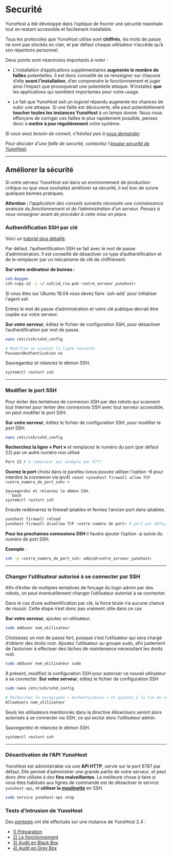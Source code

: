 
# Securité

YunoHost a été développé dans l’optique de fournir une sécurité maximale tout en restant accessible et facilement installable.

Tous les protocoles que YunoHost utilise sont **chiffrés**, les mots de passe ne sont pas stockés en clair, et par défaut chaque utilisateur n’accède qu’à son répertoire personnel.

Deux points sont néanmoins importants à noter :

* L’installation d’applications supplémentaires **augmente le nombre de failles** potentielles. Il est donc conseillé de se renseigner sur chacune d’elle **avant l’installation**, d’en comprendre le fonctionnement et juger ainsi l’impact que provoquerait une potentielle attaque. N’installez **que** les applications qui semblent importantes pour votre usage.

* Le fait que YunoHost soit un logiciel répandu augmente les chances de subir une attaque. Si une faille est découverte, elle peut potentiellement **toucher toutes les instances YunoHost** à un temps donné. Nous nous efforçons de corriger ces failles le plus rapidement possible, pensez donc à **mettre à jour régulièrement** votre système.

*Si vous avez besoin de conseil, n’hésitez pas à [nous demander](/help_fr).*

*Pour discuter d'une faille de securité, contactez l'[équipe securité de YunoHost](/security_team_fr).*

---

## Améliorer la sécurité

Si votre serveur YunoHost est dans un environnement de production critique ou que vous souhaitez améliorer sa sécurité, il est bon de suivre quelques bonnes pratiques.

**Attention :** *l’application des conseils suivants nécessite une connaissance avancée du fonctionnement et de l’administration d’un serveur. Pensez à vous renseigner avant de procéder à cette mise en place.*

### Authentification SSH par clé

Voici un [tutoriel plus détaillé](http://doc.ubuntu-fr.org/ssh#authentification_par_un_systeme_de_cles_publiqueprivee).

Par défaut, l’authentification SSH se fait avec le mot de passe d’administration. Il est conseillé de désactiver ce type d’authentification et de le remplacer par un mécanisme de clé de chiffrement.

**Sur votre ordinateur de bureau :**

```bash
ssh-keygen
ssh-copy-id -i ~/.ssh/id_rsa.pub <votre_serveur_yunohost>
```
<div class="alert alert-info" markdown="1">
Si vous êtes sur Ubuntu 16.04 vous devez faire  `ssh-add` pour initialiser l'agent ssh
</div>

Entrez le mot de passe d’administration et votre clé publique devrait être copiée sur votre serveur.

**Sur votre serveur**, éditez le fichier de configuration SSH, pour désactiver l’authentification par mot de passe.
```bash
nano /etc/ssh/sshd_config

# Modifiez ou ajoutez la ligne suivante
PasswordAuthentication no
```

Sauvegardez et relancez le démon SSH.
```bash
systemctl restart ssh
```

---

### Modifier le port SSH

Pour éviter des tentatives de connexion SSH par des robots qui scannent tout Internet pour tenter des connexions SSH avec tout serveur accessible, on peut modifier le port SSH.

**Sur votre serveur**, éditez le fichier de configuration SSH, pour modifier le port SSH.

```bash
nano /etc/ssh/sshd_config
```
**Recherchez la ligne « Port »** et remplacez le numéro du port (par défaut 22) par un autre numéro non utilisé
```bash
Port 22 # à remplacer par exemple par 9777
```

**Ouvrez le port** choisi dans le parefeu (vous pouvez utiliser l'option -6 pour interdire la connexion via ipv4)
+```bash
+yunohost firewall allow TCP <votre_numero_de_port_ssh>
+``` 
 ```
Sauvegardez et relancez le démon SSH.
```bash
systemctl restart ssh
```

Ensuite redémarrez le firewall iptables et fermez l’ancien port dans iptables.

```bash
yunohost firewall reload
yunohost firewall disallow TCP <votre numéro de port> # port par défaut 22
``` 

**Pour les prochaines connexions SSH** il faudra ajouter l’option -p suivie du numéro de port SSH.

**Exemple** :

```bash
ssh -p <votre_numero_de_port_ssh> admin@<votre_serveur_yunohost>
``` 

---

### Changer l’utilisateur autorisé à se connecter par SSH

Afin d’éviter de multiples tentatives de forçage du login admin par des robots, on peut éventuellement changer l’utilisateur autorisé à se connecter.

<div class="alert alert-info" markdown="1">
Dans le cas d’une authentification par clé, la force brute n’a aucune chance de réussir. Cette étape n’est donc pas vraiment utile dans ce cas
</div>

**Sur votre serveur**, ajoutez un utilisateur.
```bash
sudo adduser nom_utilisateur
```
Choisissez un mot de passe fort, puisque c’est l’utilisateur qui sera chargé d’obtenir des droits root.
Ajoutez l’utilisateur au groupe sudo, afin justement de l’autoriser à effectuer des tâches de maintenance nécessitant les droits root.
```bash
sudo adduser nom_utilisateur sudo
```

À présent, modifiez la configuration SSH pour autoriser ce nouvel utilisateur à se connecter.
**Sur votre serveur**, éditez le fichier de configuration SSH
```bash
sudo nano /etc/ssh/sshd_config

# Recherchez le paragraphe « Authentication » et ajoutez à la fin de celui-ci :
AllowUsers nom_utilisateur
```
Seuls les utilisateurs mentionnés dans la directive AllowUsers seront alors autorisés à se connecter via SSH, ce qui exclut donc l’utilisateur admin.

Sauvegardez et relancez le démon SSH.
```bash
systemctl restart ssh
```

---

### Désactivation de l’API YunoHost

YunoHost est administrable via une **API HTTP**, servie sur le port 6787 par défaut. Elle permet d’administrer une grande partie de votre serveur, et peut donc être utilisée à des **fins malveillantes**. La meilleure chose à faire si vous êtes habitués aux lignes de commande est de désactiver le service `yunohost-api`, et **utiliser la [moulinette](/moulinette_fr)** en SSH.

```bash
sudo service yunohost-api stop
```

### Tests d’intrusion de YunoHost

Des [pentests](https://fr.wikipedia.org/wiki/pentest) ont été effectués sur une instance de YunoHost 2.4 :

- [1) Préparation](https://exadot.fr/2016/07/03/pentest-dune-instance-yunohost-1-preparation)
- [2) Le fonctionnement](https://exadot.fr/2016/07/12/pentest-dune-instance-yunohost-2-le-fonctionnement)
- [3) Audit en Black Box](https://exadot.fr/2016/08/26/pentest-dune-instance-yunohost-3-audit-en-black-box)
- [4) Audit en Grey Box](https://exadot.fr/2016/11/03/pentest-dune-instance-yunohost-4-audit-en-grey-box)
